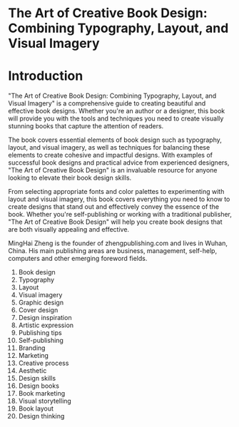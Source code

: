 # The Art of Creative Book Design: Combining Typography, Layout, and Visual Imagery

# Introduction

"The Art of Creative Book Design: Combining Typography, Layout, and Visual Imagery" is a comprehensive guide to creating beautiful and effective book designs. Whether you're an author or a designer, this book will provide you with the tools and techniques you need to create visually stunning books that capture the attention of readers.

The book covers essential elements of book design such as typography, layout, and visual imagery, as well as techniques for balancing these elements to create cohesive and impactful designs. With examples of successful book designs and practical advice from experienced designers, "The Art of Creative Book Design" is an invaluable resource for anyone looking to elevate their book design skills.

From selecting appropriate fonts and color palettes to experimenting with layout and visual imagery, this book covers everything you need to know to create designs that stand out and effectively convey the essence of the book. Whether you're self-publishing or working with a traditional publisher, "The Art of Creative Book Design" will help you create book designs that are both visually appealing and effective.


MingHai Zheng is the founder of zhengpublishing.com and lives in Wuhan, China. His main publishing areas are business, management, self-help, computers and other emerging foreword fields.



1. Book design
2. Typography
3. Layout
4. Visual imagery
5. Graphic design
6. Cover design
7. Design inspiration
8. Artistic expression
9. Publishing tips
10. Self-publishing
11. Branding
12. Marketing
13. Creative process
14. Aesthetic
15. Design skills
16. Design books
17. Book marketing
18. Visual storytelling
19. Book layout
20. Design thinking

